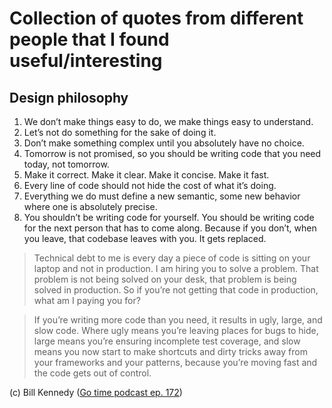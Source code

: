 # Collection of quotes from different people that I found useful/interesting

## Design philosophy

1. We don’t make things easy to do, we make things easy to understand.
2. Let’s not do something for the sake of doing it.
3. Don’t make something complex until you absolutely have no choice.
4. Tomorrow is not promised, so you should be writing code that you need today, not tomorrow.
5. Make it correct. Make it clear. Make it concise. Make it fast.
6. Every line of code should not hide the cost of what it’s doing.
7. Everything we do must define a new semantic, some new behavior where one is absolutely precise.
8. You shouldn’t be writing code for yourself. You should be writing code for the next person that has to come along. Because if you don’t, when you leave, that codebase leaves with you. It gets replaced.

> Technical debt to me is every day a piece of code is sitting on your laptop and not in production. I am hiring you to solve a problem. That problem is not being solved on your desk, that problem is being solved in production. So if you’re not getting that code in production, what am I paying you for?

> If you’re writing more code than you need, it results in ugly, large, and slow code. Where ugly means you’re leaving places for bugs to hide, large means you’re ensuring incomplete test coverage, and slow means you now start to make shortcuts and dirty tricks away from your frameworks and your patterns, because you’re moving fast and the code gets out of control.

(c) Bill Kennedy ([Go time podcast ep. 172](https://changelog.com/gotime/172))

